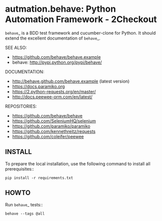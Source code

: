 autmation.behave: Python Automation Framework - 2Checkout
==============================================================================

`behave`_ is a BDD test framework and cucumber-clone for Python.
It should extend the excellent documentation of `behave`_.

SEE ALSO:
  * https://github.com/behave/behave.example
  * behave:  http://pypi.python.org/pypi/behave/

DOCUMENTATION:
  * http://behave.github.com/behave.example (latest version)
  * https://docs.paramiko.org
  * https://2.python-requests.org/en/master/
  * http://docs.peewee-orm.com/en/latest/


REPOSITORIES:
  * https://github.com/behave/behave
  * https://github.com/SeleniumHQ/selenium
  * https://github.com/paramiko/paramiko
  * https://github.com/kennethreitz/requests
  * https://github.com/coleifer/peewee


INSTALL
------------------------------------------------------------------------------

To prepare the local installation, use the following command to install
all prerequisites::

    pip install -r requirements.txt



HOWTO
------------------------------------------------------------------------------

Run `behave`_ tests::

    behave --tags @all

